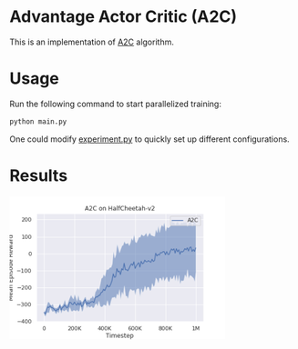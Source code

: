 # Advantage Actor Critic (A2C)

This is an implementation of [A2C](https://blog.openai.com/baselines-acktr-a2c/) algorithm. 

# Usage

Run the following command to start parallelized training:

```bash
python main.py
```

One could modify [experiment.py](./experiment.py) to quickly set up different configurations. 

# Results

<img src='data/result.png' width='75%'>
